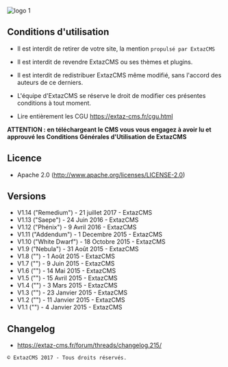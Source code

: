 ![logo 1](http://extaz-cms.fr/images/logo.png)

## Conditions d'utilisation
* Il est interdit de retirer de votre site, la mention `propulsé par ExtazCMS`
* Il est interdit de revendre ExtazCMS ou ses thèmes et plugins.
* Il est interdit de redistribuer ExtazCMS même modifié, sans l'accord des auteurs de ce derniers.
* L'équipe d'ExtazCMS se réserve le droit de modifier ces présentes conditions à tout moment.

* Lire entièrement les CGU https://extaz-cms.fr/cgu.html

__ATTENTION : en téléchargeant le CMS vous vous engagez à avoir lu et approuvé les Conditions Générales d'Utilisation de ExtazCMS__

## Licence
* Apache 2.0  (http://www.apache.org/licenses/LICENSE-2.0)

## Versions
* V1.14 ("Remedium") - 21 juillet 2017 - ExtazCMS
* V1.13 ("Saepe") - 24 Juin 2016 - ExtazCMS
* V1.12 ("Phénix") - 9 Avril 2016 - ExtazCMS
* V1.11 ("Addendum") - 1 Decembre 2015 - ExtazCMS
* V1.10 ("White Dwarf") - 18 Octobre 2015 - ExtazCMS
* V1.9 ("Nebula") - 31 Août 2015 - ExtazCMS
* V1.8 ("") -  1 Août 2015 - ExtazCMS
* V1.7 ("") -  9 Juin 2015 - ExtazCMS
* V1.6 ("") - 14 Mai 2015 - ExtazCMS
* V1.5 ("") - 15 Avril 2015 - ExtazCMS
* V1.4 ("") -  3 Mars 2015 - ExtazCMS
* V1.3 ("") - 23 Janvier 2015 - ExtazCMS
* V1.2 ("") - 11 Janvier 2015 - ExtazCMS
* V1.1 ("") -  4 Janvier 2015 - ExtazCMS

## Changelog
* https://extaz-cms.fr/forum/threads/changelog.215/


`© ExtazCMS 2017 - Tous droits réservés.`
